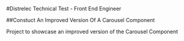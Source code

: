 #Distrelec Technical Test - Front End Engineer

##Constuct An Improved Version Of A Carousel Component 

Project to showcase an improved version of the Carousel Component